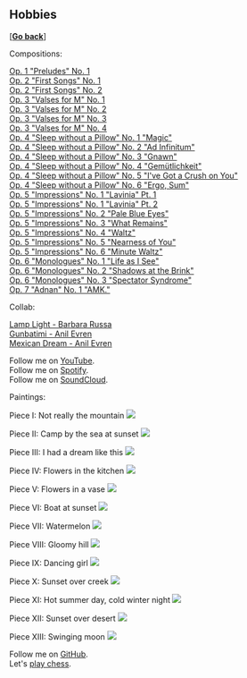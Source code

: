 ## Hobbies

\[[__Go back__](https://kagsimsek.github.io)\]

Compositions:

[Op. 1 "Preludes" No. 1](https://youtu.be/-ZByj-huV6g) <br>
[Op. 2 "First Songs" No. 1](https://youtu.be/gq1tjsipeEs) <br>
[Op. 2 "First Songs" No. 2](https://youtu.be/t15oFLvqEhk) <br>
[Op. 3 "Valses for M" No. 1](https://youtu.be/dFOjV-_9hEY) <br>
[Op. 3 "Valses for M" No. 2](https://youtu.be/SUrrblUNAP0) <br>
[Op. 3 "Valses for M" No. 3](https://youtu.be/-hoTo_rcclw) <br>
[Op. 3 "Valses for M" No. 4](https://youtu.be/Yt47mBAHQyk) <br>
[Op. 4 "Sleep without a Pillow" No. 1 "Magic"](https://youtu.be/8MHF4ypmXWA) <br>
[Op. 4 "Sleep without a Pillow" No. 2 "Ad Infinitum"](https://youtu.be/8xjI1-Kbe54) <br>
[Op. 4 "Sleep without a Pillow" No. 3 "Gnawn"](https://youtu.be/Jyh-Q-hpT4Y) <br>
[Op. 4 "Sleep without a Pillow" No. 4 "Gemütlichkeit"](https://youtu.be/p_JRFiuU0MM) <br>
[Op. 4 "Sleep without a Pillow" No. 5 "I've Got a Crush on You"](https://youtu.be/So46kRUskrg) <br>
[Op. 4 "Sleep without a Pillow" No. 6 "Ergo, Sum"](https://youtu.be/-pt8LdupRos) <br>
[Op. 5 "Impressions" No. 1 "Lavinia" Pt. 1](https://youtu.be/PxnqKZSM-xk) <br>
[Op. 5 "Impressions" No. 1 "Lavinia" Pt. 2](https://youtu.be/2OK6uUleXxM) <br>
[Op. 5 "Impressions" No. 2 "Pale Blue Eyes"](https://youtu.be/V8Byt4CPfjA) <br>
[Op. 5 "Impressions" No. 3 "What Remains"](https://youtu.be/WOQjCSqKwaE) <br>
[Op. 5 "Impressions" No. 4 "Waltz"](https://youtu.be/a1jTfJQsNLY) <br>
[Op. 5 "Impressions" No. 5 "Nearness of You"](https://youtu.be/HzKv1qJlxNg) <br>
[Op. 5 "Impressions" No. 6 "Minute Waltz"](https://youtu.be/xTVgUUZ3TbA) <br>
[Op. 6 "Monologues" No. 1 "Life as I See"](https://youtu.be/h_rBvlZn2AQ) <br>
[Op. 6 "Monologues" No. 2 "Shadows at the Brink"](https://youtu.be/JJNGRIauMM8) <br>
[Op. 6 "Monologues" No. 3 "Spectator Syndrome"](https://youtu.be/2ZknS7Se_J8) <br>
[Op. 7 "Adnan" No. 1 "AMK."](https://youtu.be/mDkNiZB6_3I) <br>

Collab:

[Lamp Light - Barbara Russa](https://youtu.be/d873f_UsQJU) <br>
[Gunbatimi - Anil Evren](https://youtu.be/7KRM-kPefrI) <br>
[Mexican Dream - Anil Evren](https://youtu.be/l1nrgjNT1p8) <br>

Follow me on [YouTube](https://www.youtube.com/channel/UCZyXHA37ucmJQfbALDMd5vQ). <br>
Follow me on [Spotify](https://open.spotify.com/artist/61Bqs23yCeYVBvbNtuA5tk?si=Pl1K9w51QEuVke4gM2g9RA). <br>
Follow me on [SoundCloud](https://soundcloud.com/kagsimsek).

Paintings:

Piece I: Not really the mountain
![](./files/img/painting/001.jpg)

Piece II: Camp by the sea at sunset
![](./files/img/painting/002.jpg)

Piece III: I had a dream like this
![](./files/img/painting/003.jpg)

Piece IV: Flowers in the kitchen
![](./files/img/painting/004.jpg)

Piece V: Flowers in a vase
![](./files/img/painting/005.jpg)

Piece VI: Boat at sunset
![](./files/img/painting/006.jpg)

Piece VII: Watermelon
![](./files/img/painting/007.jpg)

Piece VIII: Gloomy hill
![](./files/img/painting/008.jpg)

Piece IX: Dancing girl
![](./files/img/painting/009.JPG)

Piece X: Sunset over creek
![](./files/img/painting/010.JPG)

Piece XI: Hot summer day, cold winter night
![](./files/img/painting/011.JPG)

Piece XII: Sunset over desert
![](./files/img/painting/012.JPG)

Piece XIII: Swinging moon
![](./files/img/painting/013.JPG)

Follow me on [GitHub](https://github.com/kagsimsek). <br>
Let's [play chess](https://lichess.org/@/heppier).
